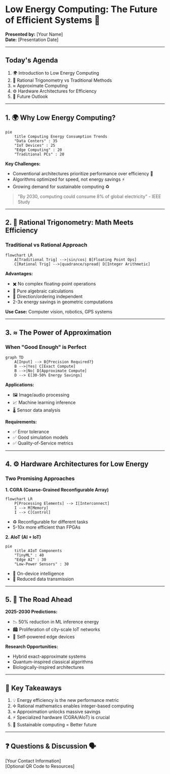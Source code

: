 # Low Energy Computing: The Future of Efficient Systems 🔋

**Presented by:** [Your Name]  
**Date:** [Presentation Date]

---

## Today's Agenda

1. 🌍 Introduction to Low Energy Computing
2. 🧮 Rational Trigonometry vs Traditional Methods
3. ≈ Approximate Computing
4. ⚙️ Hardware Architectures for Efficiency
5. 🚀 Future Outlook

---

## 1. 🌍 Why Low Energy Computing?

```mermaid
pie
    title Computing Energy Consumption Trends
    "Data Centers" : 35
    "IoT Devices" : 25
    "Edge Computing" : 20
    "Traditional PCs" : 20
```

**Key Challenges:**
- Conventional architectures prioritize performance over efficiency 💨
- Algorithms optimized for speed, not energy savings ⚡
- Growing demand for sustainable computing ♻️

> "By 2030, computing could consume 8% of global electricity" - IEEE Study

---

## 2. 🧮 Rational Trigonometry: Math Meets Efficiency

### Traditional vs Rational Approach

```mermaid
flowchart LR
    A[Traditional Trig] -->|sin/cos| B[Floating Point Ops]
    C[Rational Trig] -->|quadrance/spread| D[Integer Arithmetic]
```

**Advantages:**
- ✖️ No complex floating-point operations
- 🔢 Pure algebraic calculations
- 🧭 Direction/ordering independent
- 2-3x energy savings in geometric computations

**Use Case:** Computer vision, robotics, GPS systems

---

## 3. ≈ The Power of Approximation

### When "Good Enough" is Perfect

```mermaid
graph TD
    A[Input] --> B{Precision Required?}
    B -->|Yes| C[Exact Compute]
    B -->|No| D[Approximate Compute]
    D --> E[30-50% Energy Savings]
```

**Applications:**
- 🖼️ Image/audio processing
- 📈 Machine learning inference
- 🌡️ Sensor data analysis

**Requirements:**
- ✅ Error tolerance
- ✅ Good simulation models
- ✅ Quality-of-Service metrics

---

## 4. ⚙️ Hardware Architectures for Low Energy

### Two Promising Approaches

**1. CGRA (Coarse-Grained Reconfigurable Array)**  
```mermaid
flowchart LR
    P[Processing Elements] --> I[Interconnect]
    I --> M[Memory]
    I --> C[Control]
```
- ♻️ Reconfigurable for different tasks
- 5-10x more efficient than FPGAs

**2. AIoT (AI + IoT)**  
```mermaid
pie
    title AIoT Components
    "TinyML" : 40
    "Edge AI" : 30
    "Low-Power Sensors" : 30
```
- 🦾 On-device intelligence
- 📶 Reduced data transmission

---

## 5. 🚀 The Road Ahead

**2025-2030 Predictions:**
- 📉 50% reduction in ML inference energy
- 🏙️ Proliferation of city-scale IoT networks
- 🔋 Self-powered edge devices

**Research Opportunities:**
- Hybrid exact-approximate systems
- Quantum-inspired classical algorithms
- Biologically-inspired architectures

---

## 🎯 Key Takeaways

1. 💡 Energy efficiency is the new performance metric
2. ➗ Rational mathematics enables integer-based computing
3. ≈ Approximation unlocks massive savings
4. ⚡ Specialized hardware (CGRA/AIoT) is crucial
5. 🌱 Sustainable computing = Better future

---

## ❓ Questions & Discussion 🗣️

[Your Contact Information]  
[Optional QR Code to Resources]

